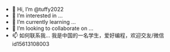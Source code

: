 - 👋 Hi, I’m @tuffy2022
- 👀 I’m interested in ...
- 🌱 I’m currently learning ...
- 💞️ I’m looking to collaborate on ...
- 📫 如何联系我...
我是中国的一名学生，爱好编程，欢迎交友/微信id15613108003
<!---ps：不太会编程
tuffy2022/tuffy2022 is a ✨ special ✨ repository because its `README.md` (this file) appears on your GitHub profile.
You can click the Preview link to take a look at your changes.
--->
